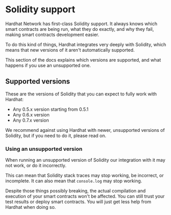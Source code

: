 # Solidity support

Hardhat Network has first-class Solidity support. It always knows which smart contracts are
being run, what they do exactly, and why they fail, making smart contracts development easier.

To do this kind of things, Hardhat integrates very deeply with Solidity, which means that new
versions of it aren't automatically supported.

This section of the docs explains which versions are supported, and what happens if you use
an unsupported one.

## Supported versions

These are the versions of Solidity that you can expect to fully work with Hardhat:

- Any 0.5.x version starting from 0.5.1
- Any 0.6.x version
- Any 0.7.x version

We recommend against using Hardhat with newer, unsupported versions of Solidity, but if
you need to do it, please read on.

### Using an unsupported version

When running an unsupported version of Solidity our integration with it may not work, or
do it incorrectly.

This can mean that Solidity stack traces may stop working, be incorrect, or incomplete. It
can also mean that `console.log` may stop working.

Despite those things possibly breaking, the actual compilation and execution of your smart 
contracts won't be affected. You can still trust your test results or deploy smart contracts.
You will just get less help from Hardhat when doing so.
